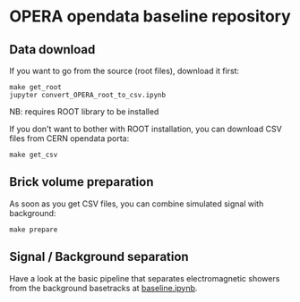 # OPERA opendata baseline repository

## Data download

If you want to go from the source (root files), download it first:

    make get_root
    jupyter convert_OPERA_root_to_csv.ipynb

NB: requires ROOT library to be installed

If you don't want to bother with ROOT installation, you can download CSV files from CERN opendata porta:

    make get_csv

## Brick volume preparation

As soon as you get CSV files, you can combine simulated signal with background:
    
    make prepare

## Signal / Background separation

Have a look at the basic pipeline that separates electromagnetic showers from the background basetracks at [baseline.ipynb](https://github.com/yandexdataschool/OPERA-opendata/blob/master/baseline.ipynb).